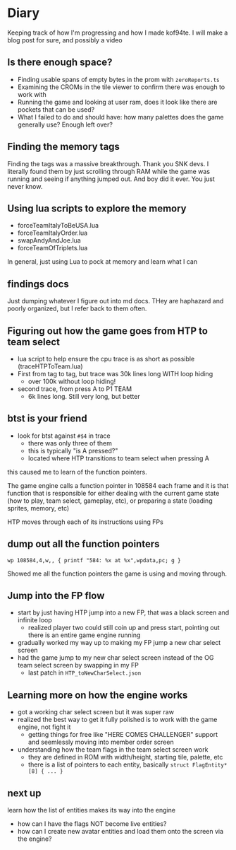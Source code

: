 # Diary

Keeping track of how I'm progressing and how I made kof94te. I will make a blog post for sure, and possibly a video

## Is there enough space?

- Finding usable spans of empty bytes in the prom with `zeroReports.ts`
- Examining the CROMs in the tile viewer to confirm there was enough to work with
- Running the game and looking at user ram, does it look like there are pockets that can be used?
- What I failed to do and should have: how many palettes does the game generally use? Enough left over?

## Finding the memory tags

Finding the tags was a massive breakthrough. Thank you SNK devs. I literally found them by just scrolling through RAM while the game was running and seeing if anything jumped out. And boy did it ever. You just never know.

## Using lua scripts to explore the memory

- forceTeamItalyToBeUSA.lua
- forceTeamItalyOrder.lua
- swapAndyAndJoe.lua
- forceTeamOfTriplets.lua

In general, just using Lua to pock at memory and learn what I can

## findings docs

Just dumping whatever I figure out into md docs. THey are haphazard and poorly organized, but I refer back to them often.

## Figuring out how the game goes from HTP to team select

- lua script to help ensure the cpu trace is as short as possible (traceHTPToTeam.lua)
- First from tag to tag, but trace was 30k lines long WITH loop hiding
  - over 100k without loop hiding!
- second trace, from press A to P1 TEAM
  - 6k lines long. Still very long, but better

## btst is your friend

- look for btst against `#$4` in trace
  - there was only three of them
  - this is typically "is A pressed?"
  - located where HTP transitions to team select when pressing A

this caused me to learn of the function pointers.

The game engine calls a function pointer in 108584 each frame and it is that function that is responsible for either dealing with the current game state (how to play, team select, gameplay, etc), or preparing a state (loading sprites, memory, etc)

HTP moves through each of its instructions using FPs

## dump out all the function pointers

`wp 108584,4,w,, { printf "584: %x at %x",wpdata,pc; g }`

Showed me all the function pointers the game is using and moving through.

## Jump into the FP flow

- start by just having HTP jump into a new FP, that was a black screen and infinite loop
  - realized player two could still coin up and press start, pointing out there is an entire game engine running
- gradually worked my way up to making my FP jump a new char select screen
- had the game jump to my new char select screen instead of the OG team select screen by swapping in my FP
  - last patch in `HTP_toNewCharSelect.json`

## Learning more on how the engine works

- got a working char select screen but it was super raw
- realized the best way to get it fully polished is to work with the game engine, not fight it
  - getting things for free like "HERE COMES CHALLENGER" support and seemlessly moving into member order screen
- understanding how the team flags in the team select screen work
  - they are defined in ROM with width/height, starting tile, palette, etc
  - there is a list of pointers to each entity, basically `struct FlagEntity*[8] { ... }`

## next up

learn how the list of entities makes its way into the engine

- how can I have the flags NOT become live entities?
- how can I create new avatar entities and load them onto the screen via the engine?
